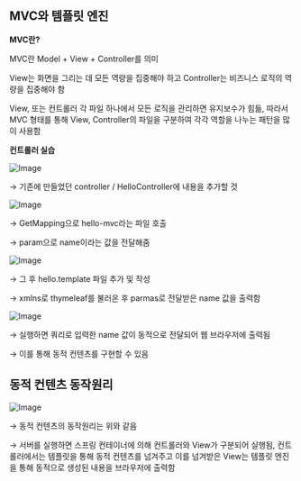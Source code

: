 ## MVC와 템플릿 엔진

**MVC란?**

MVC란 Model + View + Controller를 의미

View는 화면을 그리는 데 모든 역량을 집중해야 하고 Controller는 비즈니스 로직의 역량을 집중해야 함

View, 또는 컨트롤러 각 파일 하나에서 모든 로직을 관리하면 유지보수가 힘듦, 따라서 MVC 형태를 통해 View, Controller의 파일을 구분하여 각각 역할을 나누는 패턴을 많이 사용함

**컨트롤러 실습**

![Image](https://github.com/user-attachments/assets/c66a6883-7a0b-4a45-9c1c-c034559d27be)

→ 기존에 만들었던 controller / HelloController에 내용을 추가할 것

![Image](https://github.com/user-attachments/assets/590f8877-d186-48d9-a1be-6b5f6aa1c4f3)

→ GetMapping으로 hello-mvc라는 파일 호출

→ param으로 name이라는 값을 전달해줌

![Image](https://github.com/user-attachments/assets/5cc550b6-22f5-499f-85aa-61030a0a04ac)

→ 그 후 hello.template 파일 추가 및 작성

→ xmlns로 thymeleaf를 불러온 후 parmas로 전달받은 name 값을 출력함

![Image](https://github.com/user-attachments/assets/3aae7c36-c305-4255-9bcf-0daacb6046e7)

→ 실행하면 쿼리로 입력한 name 값이 동적으로 전달되어 웹 브라우저에 출력됨

→ 이를 통해 동적 컨텐츠를 구현할 수 있음

## 동적 컨텐츠 동작원리

![Image](https://github.com/user-attachments/assets/bd12810d-8981-4e97-8f33-0f8d70311cff)

→ 동적 컨텐츠의 동작원리는 위와 같음

→ 서버를 실행하면 스프링 컨테이너에 의해 컨트롤러와 View가 구분되어 실행됨, 컨트롤러에서는 템플릿을 통해 동적 컨텐츠를 넘겨주고 이를 넘겨받은 View는 템플릿 엔진을 통해 동적으로 생성된 내용을 브라우저에 출력함